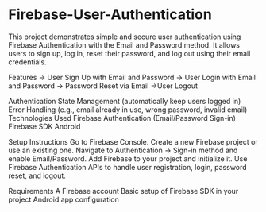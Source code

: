 # Firebase-User-Authentication
This project demonstrates simple and secure user authentication using Firebase Authentication with the Email and Password method. It allows users to sign up, log in, reset their password, and log out using their email credentials.

Features
 -> User Sign Up with Email and Password
 -> User Login with Email and Password
 -> Password Reset via Email
 ->User Logout

Authentication State Management (automatically keep users logged in)
  Error Handling (e.g., email already in use, wrong password, invalid email)
  Technologies Used
  Firebase Authentication (Email/Password Sign-in)
  Firebase SDK
  Android

Setup Instructions
  Go to Firebase Console.
  Create a new Firebase project or use an existing one.
  Navigate to Authentication → Sign-in method and enable Email/Password.
  Add Firebase to your project and initialize it.
  Use Firebase Authentication APIs to handle user registration, login, password reset, and logout.

Requirements
  A Firebase account
  Basic setup of Firebase SDK in your project
  Android app configuration

